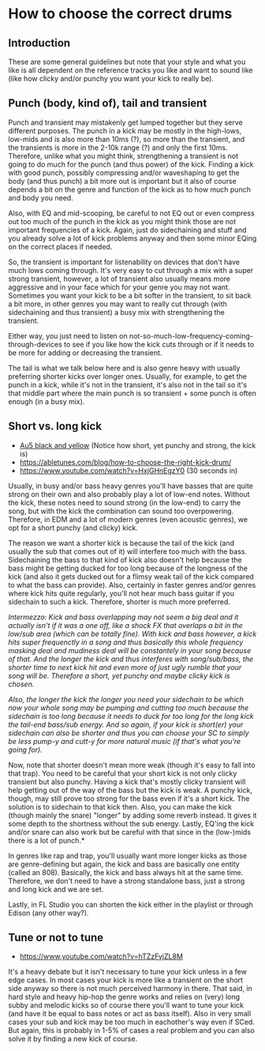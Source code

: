 # How to choose the correct drums

## Introduction
These are some general guidelines but note that your style and what you like is all dependent on the reference tracks you like and want to sound like (like how clicky and/or punchy you want your kick to really be).

## Punch (body, kind of), tail and transient
Punch and transient may mistakenly get lumped together but they serve different purposes. The punch in a kick may be mostly in the high-lows, low-mids and is also more than 10ms (?), so more than the transient, and the transients is more in the 2-10k range (?) and only the first 10ms. Therefore, unlike what you might think, strengthening a transient is not going to do much for the punch (and thus power) of the kick. Finding a kick with good punch, possibly compressing and/or waveshaping to get the body (and thus punch) a bit more out is important but it also of course depends a bit on the genre and function of the kick as to how much punch and body you need.

Also, with EQ and mid-scooping, be careful to not EQ out or even compress out too much of the punch in the kick as you might think those are not important frequencies of a kick. Again, just do sidechaining and stuff and you already solve a lot of kick problems anyway and then some minor EQing on the correct places if needed.

So, the transient is important for listenability on devices that don't have much lows coming through. It's very easy to cut through a mix with a super strong transient, however, a lot of transient also usually means more aggressive and in your face which for your genre you may not want. Sometimes you want your kick to be a bit softer in the transient, to sit back a bit more, in other genres you may want to really cut through (with sidechaining and thus transient) a busy mix with strengthening the transient.

Either way, you just need to listen on not-so-much-low-frequency-coming-through-devices to see if you like how the kick cuts through or if it needs to be more for adding or decreasing the transient.

The tail is what we talk below here and is also genre heavy with usually preferring shorter kicks over longer ones. Usually, for example, to get the punch in a kick, while it's not in the transient, it's also not in the tail so it's that middle part where the main punch is so transient + some punch is often enough (in a busy mix).

## Short vs. long kick
- [Au5 black and yellow](https://www.youtube.com/watch?v=oLBqmi0ot_g) (Notice how short, yet punchy and strong, the kick is)
- https://abletunes.com/blog/how-to-choose-the-right-kick-drum/
- https://www.youtube.com/watch?v=HxjGHnEgzY0 (30 seconds in)

Usually, in busy and/or bass heavy genres you'll have basses that are quite strong on their own and also probably play a lot of low-end notes. Without the kick, these notes need to sound strong (in the low-end) to carry the song, but with the kick the combination can sound too overpowering. Therefore, in EDM and a lot of modern genres (even acoustic genres), we opt for a short punchy (and clicky) kick.

The reason we want a shorter kick is because the tail of the kick (and usually the sub that comes out of it) will interfere too much with the bass. Sidechaining the bass to that kind of kick also doesn't help because the bass might be getting ducked for too long because of the longness of the kick (and also it gets ducked out for a flimsy weak tail of the kick compared to what the bass can provide). Also, certainly in faster genres and/or genres where kick hits quite regularly, you'll not hear much bass guitar if you sidechain to such a kick. Therefore, shorter is much more preferred.

*Intermezzo: Kick and bass overlapping may not seem a big deal and it actually isn't if it was a one off, like a shock FX that overlaps a bit in the low/sub area (which can be totally fine). With kick and bass however, a kick hits super frequenctly in a song and thus basically this whole frequency masking deal and mudiness deal will be constantely in your song because of that. And the longer the kick and thus interferes with song/sub/bass, the shorter time to next kick hit and even more of just ugly rumble that your song will be. Therefore a short, yet punchy and maybe clicky kick is chosen.*

*Also, the longer the kick the longer you need your sidechain to be which now your whole song may be pumping and cutting too much because the sidechain is too long because it needs to duck for too long for the long kick the tail-end bass/sub energy. And so again, if your kick is short(er) your sidechain can also be shorter and thus you can choose your SC to simply be less pump-y and cutt-y for more natural music (if that's what you're going for).*

Now, note that shorter doesn't mean more weak (though it's easy to fall into that trap). You need to be careful that your short kick is not only clicky transient but also punchy. Having a kick that's mostly clicky transient will help getting out of the way of the bass but the kick is weak. A punchy kick, though, may still prove too strong for the bass even if it's a short kick. The solution is to sidechain to that kick then. Also, you can make the kick (though mainly the snare) "longer" by adding some reverb instead. It gives it some depth to the shortness without the sub energy. Lastly, EQ'ing the kick and/or snare can also work but be careful with that since in the (low-)mids there is a lot of punch.*

In genres like rap and trap, you'll usually want more longer kicks as those are genre-defining but again, the kick and bass are basically one entity (called an 808). Basically, the kick and bass always hit at the same time. Therefore, we don't need to have a strong standalone bass, just a strong and long kick and we are set.

Lastly, in FL Studio you can shorten the kick either in the playlist or through Edison (any other way?).

## Tune or not to tune
- https://www.youtube.com/watch?v=hTZzFvjZL8M

It's a heavy debate but it isn't necessary to tune your kick unless in a few edge cases. In most cases your kick is more like a transient on the short side anyway so there is not much perceived harmony in there. That said, in hard style and heavy hip-hop the genre works and relies on (very) long subby and melodic kicks so of course there you'll want to tune your kick (and have it be equal to bass notes or act as bass itself). Also in very small cases your sub and kick may be too much in eachother's way even if SCed. But again, this is probably in 1-5% of cases a real problem and you can also solve it by finding a new kick of course.
